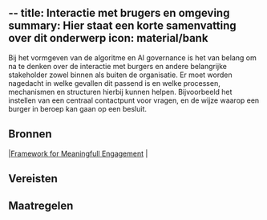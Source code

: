 --
title: Interactie met brugers en omgeving
summary: Hier staat een korte samenvatting over dit onderwerp
icon: material/bank
---

Bij het vormgeven van de algoritme en AI governance is het van belang om na te denken over de interactie met burgers en andere belangrijke stakeholder zowel binnen als buiten de organisatie. Er moet worden nagedacht in welke gevallen dit passend is en welke processen, mechanismen en structuren hierbij kunnen helpen. Bijvoorbeeld het instellen van een centraal contactpunt voor vragen, en de wijze waarop een burger in beroep kan gaan op een besluit.


## Bronnen
|[Framework for Meaningfull Engagement]((https://ecnl.org/sites/default/files/2023-03/Final%20Version%20FME%20with%20Copyright%20%282%29.pdf)) |


## Vereisten

<!-- list_vereisten_1 bouwblok/governance -->

## Maatregelen

<!-- list_maatregelen_1 bouwblok/governance -->




